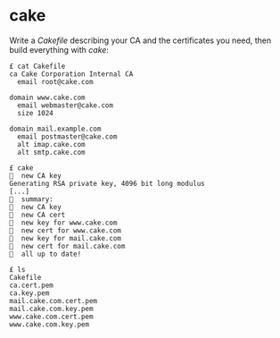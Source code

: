 # cake

Write a _Cakefile_ describing your CA and the certificates you need, then build everything with _cake_:

```
£ cat Cakefile
ca Cake Corporation Internal CA
  email root@cake.com

domain www.cake.com
  email webmaster@cake.com
  size 1024

domain mail.example.com
  email postmaster@cake.com
  alt imap.cake.com
  alt smtp.cake.com
```

```
£ cake
🍰  new CA key
Generating RSA private key, 4096 bit long modulus
[...]
🍰  summary:
🍰  new CA key
🍰  new CA cert
🍰  new key for www.cake.com
🍰  new cert for www.cake.com
🍰  new key for mail.cake.com
🍰  new cert for mail.cake.com
🍰  all up to date!
```

```
£ ls
Cakefile
ca.cert.pem
ca.key.pem
mail.cake.com.cert.pem
mail.cake.com.key.pem
www.cake.com.cert.pem
www.cake.com.key.pem
```
